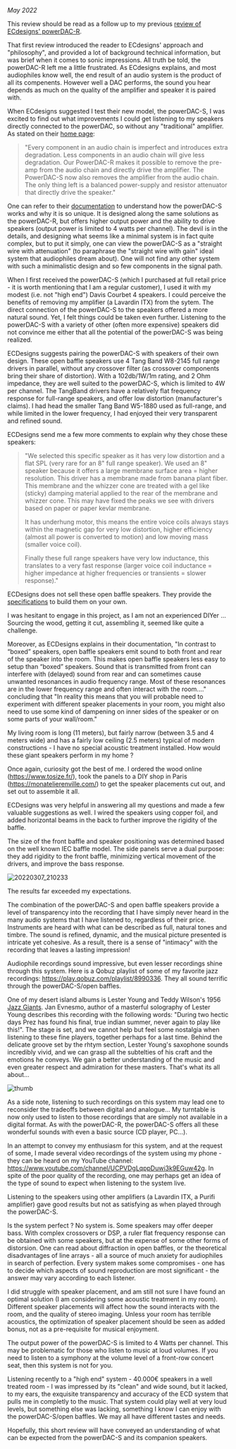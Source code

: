 *May 2022*

This review should be read as a follow up to my previous [review of ECdesigns' powerDAC-R](/PDR-Preview.md).

That first review introduced the reader to ECdesigns' approach and "philosophy", and provided a lot of background technical information, but was brief when it comes to sonic impressions. All truth be told, the powerDAC-R left me a little frustrated. As ECdesigns explains, and most audiophiles know well, the end result of an audio system is the product of all its compenents. However well a DAC performs, the sound you hear depends as much on the quality of the amplifier and speaker it is paired with.

When ECdesigns suggested I test their new model, the powerDAC-S, I was excited to find out what improvements I could get listening to my speakers directly connected to the powerDAC, so without any "traditional" amplifier. As stated on their [home page](https://www.ecdesigns.nl/):

>"Every component in an audio chain is imperfect and introduces extra degradation. Less components in an audio chain will give less degradation. Our PowerDAC-R makes it possible to remove the pre-amp from the audio chain and directly drive the amplifier. The PowerDAC-S now also removes the amplifier from the audio chain. The only thing left is a balanced power-supply and resistor attenuator that directly drive the speaker."

One can refer to their [documentation](https://www.ecdesigns.nl/00dc/powerdac-s.pdf) to understand how the powerDAC-S works and why it is so unique. It is designed along the same solutions as the powerDAC-R, but offers higher output power and the ability to drive speakers (output power is limited to 4 watts per channel). The devil is in the details, and designing what seems like a minimal system is in fact quite complex, but to put it simply, one can view the powerDAC-S as a "straight wire with attenuation" (to paraphrase the "straight wire with gain" ideal system that audiophiles dream about). One will not find any other system with such a minimalistic design and so few components in the signal path.

When I first received the powerDAC-S (which I purchased at full retail price - it is worth mentioning that I am a regular customer), I used it with my modest (i.e. not "high end") Davis Courbet 4 speakers. I could perceive the benefits of removing my amplifier (a Lavardin ITX) from the sytem. The direct connection of the powerDAC-S to the speakers offered a more natural sound. Yet, I felt things could be taken even further. Listening to the powerDAC-S with a variety of other (often more expensive) speakers did not convince me either that all the potential of the powerDAC-S was being realized.

ECDesigns suggests pairing the powerDAC-S with speakers of their own design. These open baffle speakers use 4 Tang Band W8-2145 full range drivers in parallel, without any crossover filter (as crossover components bring their share of distortion). With a 102db/1W/1m rating, and 2 Ohm impedance, they are well suited to the powerDAC-S, which is limited to 4W per channel. The TangBand drivers have a relatively flat frequency response for full-range speakers, and offer low distortion (manufacturer's claims). I had head the smaller Tang Band W5-1880 used as full-range, and while limited in the lower frequency, I had enjoyed their very transparent and refined sound.

ECDesigns send me a few more comments to explain why they chose these speakers:

>"We selected this specific speaker as it has very low distortion and a flat SPL (very rare for an 8" full range speaker). We used an 8" speaker because it offers a large membrane surface area = higher resolution. This driver has a membrane made from banana plant fiber. This membrane and the whizzer cone are treated with a gel like (sticky) damping material applied to the rear of the membrane and whizzer cone.  This may have fixed the peaks we see with drivers based on paper or paper kevlar membrane.    
>
>It has underhung motor, this means the entire voice coils always stays within the magnetic gap for very low distortion, higher efficiency (almost all power is converted to motion) and low moving mass (smaller voice coil).    
>
>Finally these full range speakers have very low inductance, this translates to a very fast response (larger voice coil inductance = higher impedance at higher frequencies or transients = slower response)."

ECDesigns does not sell these open baffle speakers. They provide the [specifications](https://www.ecdesigns.nl/00dc/ob-speakers.pdf) to build them on your own.

I was hesitant to engage in this project, as I am not an experienced DIYer ... Sourcing the wood, getting it cut, assembling it, seemed like quite a challenge.

Moreover, as ECDesigns explains in their documentation, "In contrast to “boxed” speakers, open baffle speakers emit sound to both front and rear of the speaker into the room. This makes open baffle speakers less easy to setup than “boxed” speakers. Sound that is transmitted from front can interfere with (delayed) sound from rear and can sometimes cause unwanted resonances in audio frequency range. Most of these resonances are in the lower frequency range and often interact with the room...." concluding that "In reality this means that you will probable need to experiment with different speaker placements in your room, you might also need to use some kind of dampening on inner sides of the speaker or on some parts of your wall/room."

My living room is long (11 meters), but fairly narrow (between 3.5 and 4 meters wide) and has a fairly low ceiling (2.5 meters) typical of modern constructions - I have no special acoustic treatment installed. How would these giant speakers perform in my home ?

Once again, curiosity got the best of me. I ordered the wood online (https://www.tosize.fr/), took the panels to a DIY shop in Paris (https://monatelierenville.com/) to get the speaker placements cut out, and set out to assemble it all.

ECDesigns was very helpful in answering all my questions and made a few valuable suggestions as well. I wired the speakers using copper foil, and added horizontal beams in the back to further improve the rigidity of the baffle. 

The size of the front baffle and speaker positioning was determined based on the well known IEC baffle model. The side panels serve a dual purpose: they add rigidity to the front baffle, minimizing vertical movement of the drivers, and improve the bass response.


![20220307_210233](https://user-images.githubusercontent.com/33669641/170864492-2885280e-602c-49e6-851e-5e3aa1135957.jpg)

The results far exceeded my expectations.

The combination of the powerDAC-S and open baffle speakers provide a level of transparency into the recording that I have simply never heard in the many audio systems that I have listened to, regardless of their price. Instruments are heard with what can be described as full, natural tones and timbre. The sound is refined, dynamic, and the musical picture presented is intricate yet cohesive. As a result, there is a sense of "intimacy" with the recording that leaves a lasting impression! 

Audiophile recordings sound impressive, but even lesser recordings shine through this system. Here is a Qobuz playlist of some of my favorite jazz recordings: https://play.qobuz.com/playlist/8990336. They all sound terrific through the powerDAC-S/open baffles. 

One of my desert island albums is Lester Young and Teddy Wilson's 1956 [Jazz Giants](https://en.wikipedia.org/wiki/The_Jazz_Giants_%2756). Jan Evnesmo, author of a masterful solography of Lester Young describes this recording with the following words: "During two hectic days Prez has found his final, true indian summer, never again to play like this!". The stage is set, and we cannot help but feel some nostalgia when listening to these fine players, together perhaps for a last time. Behind the delicate groove set by the rhtym section, Lester Young's saxophone sounds incredibly vivid, and we can grasp all the subtelties of his craft and the emotions he conveys. We gain a better understanding of the music and even greater respect and admiration for these masters. That's what its all about...

![thumb](https://user-images.githubusercontent.com/33669641/170864456-c38d25b9-45e6-4efb-8910-9b561190511b.jpg)

As a side note, listening to such recordings on this system may lead one to reconsider the tradeoffs between digital and analogue... My turntable is now only used to listen to those recordings that are simply not available in a digital format. As with the powerDAC-R, the powerDAC-S offers all these wonderful sounds with even a basic source (CD player, PC...).

In an attempt to convey my enthusiasm for this system, and at the request of some, I made several video recordings of the system using my phone - they can be heard on my YouTube channel: https://www.youtube.com/channel/UCPVDgLqppDuwi3k9EGuw42g. In spite of the poor quality of the recording, one may perhaps get an idea of the type of sound to expect when listening to the system live.

Listening to the speakers using other amplifiers (a Lavardin ITX, a Purifi amplifier) gave good results but not as satisfying as when played through the powerDAC-S.

Is the system perfect ? No system is.  Some speakers may offer deeper bass. With complex crossovers or DSP, a ruler flat frequency response can be obtained with some speakers, but at the expense of some other forms of distorsion. One can read about diffraction in open baffles, or the theoretical disadvantages of line arrays - all a source of much anxiety for audiophiles in search of perfection. Every system makes some compromises - one has to decide which aspects of sound reproduction are most significant - the answer may vary according to each listener.

I did struggle with speaker placement, and am still not sure I have found an optimal solution (I am considering some acoustic treatment in my room). Different speaker placements will affect how the sound interacts with the room, and the quality of stereo imaging. Unless your room has terrible acoustics, the optimization of speaker placement should be seen as added bonus, not as a pre-requisite for musical enjoyment. 

The output power of the powerDAC-S is limited to 4 Watts per channel. This may be problematic for those who listen to music at loud volumes. If you need to listen to a symphony at the volume level of a front-row concert seat, then this system is not for you.

Listening recently to a "high end" system - 40.000€ speakers in a well treated room - I was impressed by its "clean" and wide sound, but it lacked, to my ears, the exquisite transparency and accuracy of the ECD system that pulls me in completly to the music. That system could play well at very loud levels, but something else was lacking, something I know I can enjoy with the powerDAC-S/open baffles. We may all have different tastes and needs. 

Hopefully, this short review will have conveyed an understanding of what can be expected from the powerDAC-S and its companion speakers.
